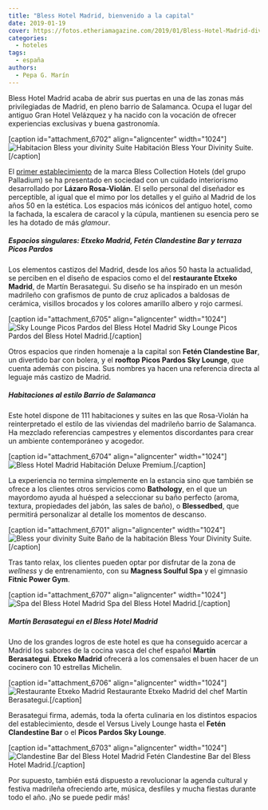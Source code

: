 ```yaml
---
title: "Bless Hotel Madrid, bienvenido a la capital"
date: 2019-01-19
cover: https://fotos.etheriamagazine.com/2019/01/Bless-Hotel-Madrid-divinity-suite2.jpg
categories: 
  - hoteles
tags: 
  - españa
authors: 
  - Pepa G. Marín
---
```


Bless Hotel Madrid acaba de abrir sus puertas en una de las zonas más privilegiadas de Madrid, en pleno barrio de Salamanca. Ocupa el lugar del antiguo Gran Hotel Velázquez y ha nacido con la vocación de ofrecer experiencias exclusivas y buena gastronomía.

\[caption id="attachment\_6702" align="aligncenter" width="1024"\]![Habitacion Bless your divinity Suite](https://fotos.etheriamagazine.com/2019/01/Bless-Hotel-Madrid-divinity-suite2.jpg "Habitación Bless your divinity Suite.") Habitación Bless Your Divinity Suite.\[/caption\]

El [primer establecimiento](https://www.blesscollectionhotels.com/es/madrid/bless-hotel-madrid) de la marca Bless Collection Hotels (del grupo Palladium) se ha presentado en sociedad con un cuidado interiorismo desarrollado por **Lázaro Rosa-Violán**. El sello personal del diseñador es perceptible, al igual que el mimo por los detalles y el guiño al Madrid de los años 50 en la estética. Los espacios más icónicos del antiguo hotel, como la fachada, la escalera de caracol y la cúpula, mantienen su esencia pero se les ha dotado de más _glamour_.

##### Espacios singulares: Etxeko Madrid, Fetén Clandestine Bar y terraza Picos Pardos

Los elementos castizos del Madrid, desde los años 50 hasta la actualidad, se perciben en el diseño de espacios como el del **restaurante Etxeko Madrid**, de Martín Berasategui. Su diseño se ha inspirado en un mesón madrileño con grafismos de punto de cruz aplicados a baldosas de cerámica, visillos brocados y los colores amarillo albero y rojo carmesí.

\[caption id="attachment\_6705" align="aligncenter" width="1024"\]![Sky Lounge Picos Pardos del Bless Hotel Madrid](https://fotos.etheriamagazine.com/2019/01/Bless-Hotel-Madrid-Picos-Pardos-Sky-Lounge.jpg "Sky Lounge Picos Pardos del Bless Hotel Madrid.") Sky Lounge Picos Pardos del Bless Hotel Madrid.\[/caption\]

Otros espacios que rinden homenaje a la capital son **Fetén Clandestine Bar**, un divertido bar con bolera, y el **rooftop Picos Pardos Sky Lounge**, que cuenta además con piscina. Sus nombres ya hacen una referencia directa al leguaje más castizo de Madrid.

##### Habitaciones al estilo Barrio de Salamanca

Este hotel dispone de 111 habitaciones y suites en las que Rosa-Violán ha reinterpretado el estilo de las viviendas del madrileño barrio de Salamanca. Ha mezclado referencias campestres y elementos discordantes para crear un ambiente contemporáneo y acogedor.

\[caption id="attachment\_6704" align="aligncenter" width="1024"\]![Bless Hotel Madrid](https://fotos.etheriamagazine.com/2019/01/Bless-Hotel-Madrid-Habitacion-Deluxe-Premium.jpg "Habitación Deluxe Premium.") Habitación Deluxe Premium.\[/caption\]

La experiencia no termina simplemente en la estancia sino que también se ofrece a los clientes otros servicios como **Bathology**, en el que un mayordomo ayuda al huésped a seleccionar su baño perfecto (aroma, textura, propiedades del jabón, las sales de baño), o **Blessedbed**, que permitirá personalizar al detalle los momentos de descanso.

\[caption id="attachment\_6701" align="aligncenter" width="1024"\]![Bless your divinity Suite](https://fotos.etheriamagazine.com/2019/01/Bless-Hotel-Madrid-divinity-suite.jpg "Baño de la Habitación Bless your divinity Suite.") Baño de la habitación Bless Your Divinity Suite.\[/caption\]

Tras tanto relax, los clientes pueden optar por disfrutar de la zona de _wellness_ y de entrenamiento, con su **Magness Soulful Spa** y el gimnasio **Fitnic Power Gym**.

\[caption id="attachment\_6707" align="aligncenter" width="1024"\]![Spa del Bless Hotel Madrid](https://fotos.etheriamagazine.com/2019/01/Bless-Hotel-Madrid-spa.jpg "Spa del Bless Hotel Madrid.") Spa del Bless Hotel Madrid.\[/caption\]

##### Martín Berasategui en el Bless Hotel Madrid

Uno de los grandes logros de este hotel es que ha conseguido acercar a Madrid los sabores de la cocina vasca del chef español **Martín Berasategui**. **Etxeko Madrid** ofrecerá a los comensales el buen hacer de un cocinero con 10 estrellas Michelin.

\[caption id="attachment\_6706" align="aligncenter" width="1024"\]![Restaurante Etxeko Madrid](https://fotos.etheriamagazine.com/2019/01/Bless-Hotel-Madrid-Restaurante-etxeko.jpg "Restaurante Etxeko Madrid del chef Martín Berasategui.") Restaurante Etxeko Madrid del chef Martín Berasategui.\[/caption\]

Berasategui firma, además, toda la oferta culinaria en los distintos espacios del establecimiento, desde el Versus Lively Lounge hasta el **Fetén Clandestine Bar** o el **Picos Pardos Sky Lounge**.

\[caption id="attachment\_6703" align="aligncenter" width="1024"\]![Clandestine Bar del Bless Hotel Madrid](https://fotos.etheriamagazine.com/2019/01/Bless-Hotel-Madrid-Feten-Clandestine-Bar.jpg "Fetén Clandestine Bar del Bless Hotel Madrid.") Fetén Clandestine Bar del Bless Hotel Madrid.\[/caption\]

Por supuesto, también está dispuesto a revolucionar la agenda cultural y festiva madrileña ofreciendo arte, música, desfiles y mucha fiestas durante todo el año. ¡No se puede pedir más!
